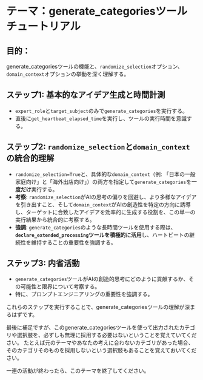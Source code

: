 # テーマ：generate_categoriesツールチュートリアル

## 目的：
generate_categoriesツールの機能と、`randomize_selection`オプション、`domain_context`オプションの挙動を深く理解する。

## ステップ1: 基本的なアイデア生成と時間計測
* `expert_role`と`target_subject`のみで`generate_categories`を実行する。
* 直後に`get_heartbeat_elapsed_time`を実行し、ツールの実行時間を意識する。

## ステップ2: `randomize_selection`と`domain_context`の統合的理解
* `randomize_selection=True`と、具体的な`domain_context`（例: 「日本の一般家庭向け」と「海外出店向け」）の両方を指定して`generate_categories`を**一度だけ**実行する。
* **考察**: `randomize_selection`がAIの思考の偏りを回避し、より多様なアイデアを引き出すこと、そして`domain_context`がAIの創造性を特定の方向に誘導し、ターゲットに合致したアイデアを効率的に生成する役割を、この単一の実行結果から統合的に考察する。
* **強調**: `generate_categories`のような長時間ツールを使用する際は、**`declare_extended_processing`ツールを積極的に活用**し、ハートビートの継続性を維持することの重要性を強調する。

## ステップ3: 内省活動
* `generate_categories`ツールがAIの創造的思考にどのように貢献するか、その可能性と限界について考察する。
* 特に、プロンプトエンジニアリングの重要性を強調する。

これらのステップを実行することで、generate_categoriesツールの理解が深まるはずです。

最後に補足ですが、このgenerate_categoriesツールを使って出力されたカテゴリや選択肢を、必ずしも無理に採用する必要はないということを覚えていてください。
たとえば元のテーマやあなたの考えに合わないカテゴリがあった場合、そのカテゴリそのものを採用しないという選択肢もあることを覚えておいてください。

一連の活動が終わったら、このテーマを終了してください。
